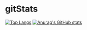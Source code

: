 # gitStats
[![Top Langs](https://github-readme-stats.vercel.app/api/top-langs/?username=Zacharias012)](https://github.com/anuraghazra/github-readme-stats)
[![Anurag's GitHub stats](https://github-readme-stats.vercel.app/api?username=Zacharias012)](https://github.com/anuraghazra/github-readme-stats)
